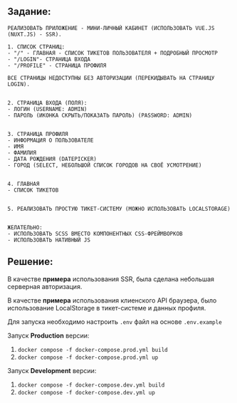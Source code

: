 ## Задание: 
```text
РЕАЛИЗОВАТЬ ПРИЛОЖЕНИЕ - МИНИ-ЛИЧНЫЙ КАБИНЕТ (ИСПОЛЬЗОВАТЬ VUE.JS (NUXT.JS) - SSR).

1. СПИСОК СТРАНИЦ:
- "/" - ГЛАВНАЯ - СПИСОК ТИКЕТОВ ПОЛЬЗОВАТЕЛЯ + ПОДРОБНЫЙ ПРОСМОТР
- "/LOGIN"- СТРАНИЦА ВХОДА
- "/PROFILE" - СТРАНИЦА ПРОФИЛЯ

ВСЕ СТРАНИЦЫ НЕДОСТУПНЫ БЕЗ АВТОРИЗАЦИИ (ПЕРЕКИДЫВАТЬ НА СТРАНИЦУ LOGIN).


2. СТРАНИЦА ВХОДА (ПОЛЯ):
- ЛОГИН (USERNAME: ADMIN)
- ПАРОЛЬ (ИКОНКА СКРЫТЬ/ПОКАЗАТЬ ПАРОЛЬ) (PASSWORD: ADMIN)


3. СТРАНИЦА ПРОФИЛЯ
- ИНФОРМАЦИЯ О ПОЛЬЗОВАТЕЛЕ
- ИМЯ
- ФАМИЛИЯ
- ДАТА РОЖДЕНИЯ (DATEPICKER)
- ГОРОД (SELECT, НЕБОЛЬШОЙ СПИСОК ГОРОДОВ НА СВОЁ УСМОТРЕНИЕ)


4. ГЛАВНАЯ
- СПИСОК ТИКЕТОВ


5. РЕАЛИЗОВАТЬ ПРОСТУЮ ТИКЕТ-СИСТЕМУ (МОЖНО ИСПОЛЬЗОВАТЬ LOCALSTORAGE)


ЖЕЛАТЕЛЬНО:
- ИСПОЛЬЗОВАТЬ SCSS ВМЕСТО КОМПОНЕНТНЫХ CSS-ФРЕЙМВОРКОВ
- ИСПОЛЬЗОВАТЬ НАТИВНЫЙ JS
```

## Решение:
В качестве **примера** использования SSR, была сделана небольшая серверная авторизация. 

В качестве **примера** использования клиенского API браузера, было использование LocalStorage в тикет-системе и данных профиля.

Для запуска необходимо настроить `.env` файл на основе `.env.example`  

Запуск **Production** версии:
1. `docker compose -f docker-compose.prod.yml build`
2. `docker compose -f docker-compose.prod.yml up`

Запуск **Development** версии:
1. `docker compose -f docker-compose.dev.yml build`
2. `docker compose -f docker-compose.dev.yml up`
